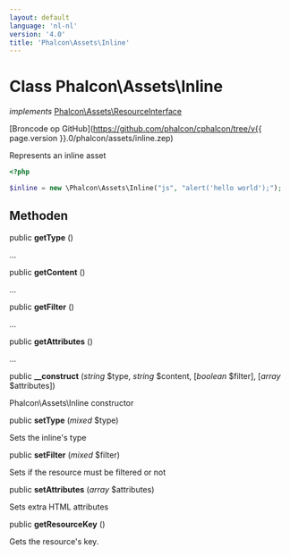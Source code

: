 ```yaml
---
layout: default
language: 'nl-nl'
version: '4.0'
title: 'Phalcon\Assets\Inline'
---
```


# Class **Phalcon\Assets\Inline**

*implements* [Phalcon\Assets\ResourceInterface](Phalcon_Assets_ResourceInterface)

[Broncode op GitHub](https://github.com/phalcon/cphalcon/tree/v{{ page.version }}.0/phalcon/assets/inline.zep)

Represents an inline asset

```php
<?php

$inline = new \Phalcon\Assets\Inline("js", "alert('hello world');");

```

## Methoden

public **getType** ()

...

public **getContent** ()

...

public **getFilter** ()

...

public **getAttributes** ()

...

public **__construct** (*string* $type, *string* $content, [*boolean* $filter], [*array* $attributes])

Phalcon\Assets\Inline constructor

public **setType** (*mixed* $type)

Sets the inline's type

public **setFilter** (*mixed* $filter)

Sets if the resource must be filtered or not

public **setAttributes** (*array* $attributes)

Sets extra HTML attributes

public **getResourceKey** ()

Gets the resource's key.